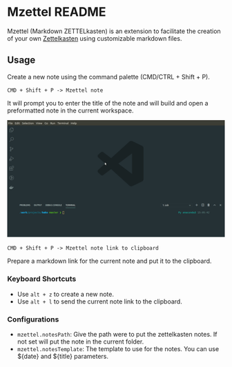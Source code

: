 # Mzettel README


Mzettel (Markdown ZETTELkasten) is an extension to facilitate the creation of 
your own [Zettelkasten](https://writingcooperative.com/zettelkasten-how-one-german-scholar-was-so-freakishly-productive-997e4e0ca125) 
using customizable markdown files.

## Usage

Create a new note using the command palette (CMD/CTRL + Shift + P).
```
CMD + Shift + P -> Mzettel note
```

It will prompt you to enter the title of the note and will build and open a 
preformatted note in the current workspace.


<p align="center">
  <img src="https://raw.githubusercontent.com/monferrand/mzettel/master/docs/note_creation.gif" alt="Toggle Marp preview" width="600" />
</p>


```
CMD + Shift + P -> Mzettel note link to clipboard
```
Prepare a markdown link for the current note and put it to the clipboard.

### Keyboard Shortcuts

 - Use `alt + z` to create a new note.
 - Use `alt + l` to send the current note link to the clipboard.


### Configurations

- `mzettel.notesPath`: Give the path were to put the zettelkasten notes. If not set will put the note in the current folder.
- `mzettel.notesTemplate`: The template to use for the notes. You can use ${date} and ${title} parameters.
